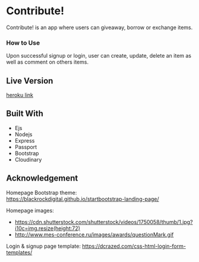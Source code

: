 # Contribute!

Contribute! is an app where users can giveaway, borrow or exchange items.

### How to Use

Upon successful signup or login, user can create, update, delete an item as well as comment on others items.

## Live Version

[heroku link](https://fathomless-journey-20010.herokuapp.com/)


## Built With

* Ejs
* Nodejs
* Express
* Passport
* Bootstrap
* Cloudinary

## Acknowledgement
Homepage Bootstrap theme: https://blackrockdigital.github.io/startbootstrap-landing-page/

Homepage images:
* https://cdn.shutterstock.com/shutterstock/videos/1750058/thumb/1.jpg?i10c=img.resize(height:72)
* http://www.mes-conference.ru/images/awards/questionMark.gif

Login & signup page template: https://dcrazed.com/css-html-login-form-templates/
